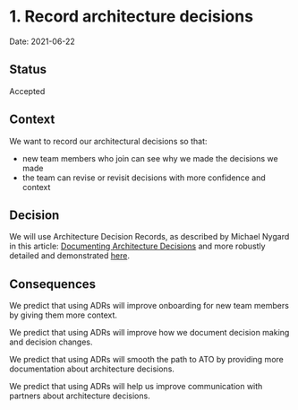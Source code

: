 # 1. Record architecture decisions

Date: 2021-06-22

## Status

Accepted

## Context

We want to record our architectural decisions so that:

* new team members who join can see why we made the decisions we made
* the team can revise or revisit decisions with more confidence and context

## Decision

We will use Architecture Decision Records, as described by Michael Nygard in this article: [Documenting Architecture Decisions](http://thinkrelevance.com/blog/2011/11/15/documenting-architecture-decisions) and more robustly detailed and demonstrated [here](https://adr.github.io).

## Consequences

We predict that using ADRs will improve onboarding for new team members by giving them more context.

We predict that using ADRs will improve how we document decision making and decision changes.

We predict that using ADRs will smooth the path to ATO by providing more documentation about architecture decisions.

We predict that using ADRs will help us improve communication with partners about architecture decisions.
